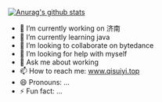 <!--
**yr602294677/yr602294677** is a ✨ _special_ ✨ repository because its `README.md` (this file) appears on your GitHub profile.

Here are some ideas to get you started:

- 🔭 I’m currently working on ...
- 🌱 I’m currently learning ...
- 👯 I’m looking to collaborate on ...
- 🤔 I’m looking for help with ...
- 💬 Ask me about ...
- 📫 How to reach me: ...
- 😄 Pronouns: ...
- ⚡ Fun fact: ...
-->
[![Anurag's github stats](https://github-readme-stats.vercel.app/api?username=yr602294677)](https://github.com/anuraghazra/github-readme-stats)
- 🔭 I’m currently working on 济南
- 🌱 I’m currently learning java
- 👯 I’m looking to collaborate on bytedance
- 🤔 I’m looking for help with myself
- 💬 Ask me about working
- 📫 How to reach me: 
      www.qisuiyi.top
- 😄 Pronouns: ...
- ⚡ Fun fact: ...
